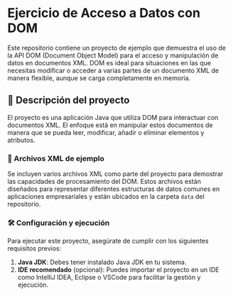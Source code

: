 # Ejercicio de Acceso a Datos con DOM

Este repositorio contiene un proyecto de ejemplo que demuestra el uso de la API DOM (Document Object Model) para el acceso y manipulación de datos en documentos XML. DOM es ideal para situaciones en las que necesitas modificar o acceder a varias partes de un documento XML de manera flexible, aunque se carga completamente en memoria.

## 🚀 Descripción del proyecto

El proyecto es una aplicación Java que utiliza DOM para interactuar con documentos XML. El enfoque está en manipular estos documentos de manera que se pueda leer, modificar, añadir o eliminar elementos y atributos.

### 📄 Archivos XML de ejemplo

Se incluyen varios archivos XML como parte del proyecto para demostrar las capacidades de procesamiento del DOM. Estos archivos están diseñados para representar diferentes estructuras de datos comunes en aplicaciones empresariales y están ubicados en la carpeta `data` del repositorio.

### 🛠️ Configuración y ejecución

Para ejecutar este proyecto, asegúrate de cumplir con los siguientes requisitos previos:

1. **Java JDK**: Debes tener instalado Java JDK en tu sistema.
2. **IDE recomendado** (opcional): Puedes importar el proyecto en un IDE como IntelliJ IDEA, Eclipse o VSCode para facilitar la gestión y ejecución.
